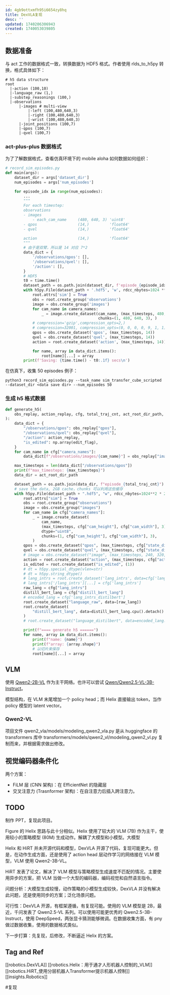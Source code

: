 ```yaml
---
id: 4gb9ottxmfh95i6654zy8hq
title: DexVLA复现
desc: ''
updated: 1740206306943
created: 1740053039805
---
```


## 数据准备
与 act 工作的数据格式一致，转换数据为 HDF5 格式。作者使用 rlds_to_h5py 转换，格式具体如下：
```angular2html
# h5 data structure
root
  |-action (100,10)
  |-language_raw (1,)
  |-substep_reasonings (100,)
  |-observations
      |-images # multi-view
          |-left (100,480,640,3)
          |-right (100,480,640,3)
          |-wrist (100,480,640,3)
      |-joint_positions (100,7)
      |-qpos (100,7)
      |-qvel (100,7)
```

### act-plus-plus 数据格式
为了了解数据格式，查看仿真环境下的 mobile aloha 如何数据如何组织：
```py
# record_sim_episodes.py
def main(args):
    dataset_dir = args['dataset_dir']
    num_episodes = args['num_episodes']

    for episode_idx in range(num_episodes):
        ...
        """
        For each timestep:
        observations
        - images
            - each_cam_name     (480, 640, 3) 'uint8'
        - qpos                  (14,)         'float64'
        - qvel                  (14,)         'float64'

        action                  (14,)         'float64'
        """
        # 由于是双臂，所以是 14 对应 7*2
        data_dict = {
            '/observations/qpos': [],
            '/observations/qvel': [],
            '/action': [],
        }
        # HDF5
        t0 = time.time()
        dataset_path = os.path.join(dataset_dir, f'episode_{episode_idx}')
        with h5py.File(dataset_path + '.hdf5', 'w', rdcc_nbytes=1024 ** 2 * 2) as root:
            root.attrs['sim'] = True
            obs = root.create_group('observations')
            image = obs.create_group('images')
            for cam_name in camera_names:
                _ = image.create_dataset(cam_name, (max_timesteps, 480, 640, 3), dtype='uint8',
                                         chunks=(1, 480, 640, 3), )
            # compression='gzip',compression_opts=2,)
            # compression=32001, compression_opts=(0, 0, 0, 0, 9, 1, 1), shuffle=False)
            qpos = obs.create_dataset('qpos', (max_timesteps, 14))
            qvel = obs.create_dataset('qvel', (max_timesteps, 14))
            action = root.create_dataset('action', (max_timesteps, 14))

            for name, array in data_dict.items():
                root[name][...] = array
        print(f'Saving: {time.time() - t0:.1f} secs\n')

```

在仿真下，收集 50 episodes 例子：
```console
python3 record_sim_episodes.py --task_name sim_transfer_cube_scripted --dataset_dir <data save dir> --num_episodes 50
```

### 生成 h5 格式数据
```py
def generate_h5(
    obs_replay, action_replay, cfg, total_traj_cnt, act_root_dir_path, edit_flag
):
    data_dict = {
        "/observations/qpos": obs_replay["qpos"],
        "/observations/qvel": obs_replay["qvel"],
        "/action": action_replay,
        "is_edited": np.array(edit_flag),
    }
    for cam_name in cfg["camera_names"]:
        data_dict[f"/observations/images/{cam_name}"] = obs_replay["images"][cam_name]

    max_timesteps = len(data_dict["/observations/qpos"])
    print(f"max_timesteps: {max_timesteps}")
    data_dir = act_root_dir_path

    dataset_path = os.path.join(data_dir, f"episode_{total_traj_cnt}")
    # save the data, 2GB cache，chunks 可以利用这些缓存
    with h5py.File(dataset_path + ".hdf5", "w", rdcc_nbytes=1024**2 * 2) as root:
        root.attrs["sim"] = True
        obs = root.create_group("observations")
        image = obs.create_group("images")
        for cam_name in cfg["camera_names"]:
            _ = image.create_dataset(
                cam_name,
                (max_timesteps, cfg["cam_height"], cfg["cam_width"], 3),
                dtype="uint8",
                chunks=(1, cfg["cam_height"], cfg["cam_width"], 3),
            )
        qpos = obs.create_dataset("qpos", (max_timesteps, cfg["state_dim"]))
        qvel = obs.create_dataset("qvel", (max_timesteps, cfg["state_dim"]))
        # image = obs.create_dataset("image", (max_timesteps, 240, 320, 3), dtype='uint8', chunks=(1, 240, 320, 3))
        action = root.create_dataset("action", (max_timesteps, cfg["action_dim"]))
        is_edited = root.create_dataset("is_edited", (1))
        # dt = h5py.special_dtype(vlen=str)
        # dt = h5py.string_dtype()
        # lang_intrs = root.create_dataset('lang_intrs', data=cfg['lang_intrs'], dtype=dt)
        # lang_intrs['/lang_intrs'][...] = cfg['lang_intrs']
        raw_lang = cfg["lang_intrs"]
        distill_bert_lang = cfg["distill_bert_lang"]
        # encoded_lang = cfg['lang_intrs_distilbert']
        root.create_dataset("language_raw", data=[raw_lang])
        root.create_dataset(
            "distill_bert_lang", data=distill_bert_lang.cpu().detach().numpy()
        )
        # root.create_dataset("language_distilbert", data=encoded_lang.cpu().detach().numpy())

        print(f"==== generate h5 ======")
        for name, array in data_dict.items():
            print(f"name: {name}")
            print(f"array: {array.shape}")
            # 以切片来保存
            root[name][...] = array
```

## VLM
使用 [Qwen2-2B-VL](https://huggingface.co/Qwen/Qwen2-VL-2B-Instruct) 作为主干网络。也许可以尝试 [Qwen/Qwen2.5-VL-3B-Instruct](https://huggingface.co/Qwen/Qwen2.5-VL-3B-Instruct)。

模型结构，在 VLM 末尾增加一个 policy head；而 Helix 直接输出 token，当作 policy 模型的 latent vector。

### Qwen2-VL
项目文件 qwen2_vla/models/modeling_qwen2_vla.py 是从 huggingface 的 transformers 库中 transformers/models/qwen2_vl/modeling_qwen2_vl.py 复制而来，并根据需求做出修改。

## 视觉编码器条件化
两个方案：
- FiLM 层 (CNN 架构)：在 EfficientNet 的隐藏层
- 交叉注意力 (Trasnformer 架构)：在自注意力后插入跨注意力。

## TODO
制作 PPT，复现此项目。

Figure 的 Helix 思路与此十分相似。Helix 使用了较大的 VLM (7B) 作为主干，使用较小的策略模型 (80M) 生成动作。解耦了大模型和小模型。大模型

Helix 和 HiRT 并未开源代码和模型，DexVLA 开源了代码，复现可能更大。但是，在动作生成方面，还是使用了 action head 层动作学习的网络接在 VLM 模型，VLM 使用 Qwen2-3B-VL。

HiRT 发表了论文，解决了 VLM 模型与策略模型生成速度不匹配的情况。主要使用异步的方案，把 VLM 当做一个大型的编码器，编码视觉和自然语言指令。

问题分析：大模型生成较慢，动作策略的小模型生成较快，DexVLA 并没有解决此问题，还是使用同步的方案；泛化场景问题。

可行性：DexVLA 开源，有框架遵循，有复现可能。使用的 VLM 模型是 2B，最近，千问发表了 Qwen2.5-VL 系列。可以使用可能更优秀的 Qwen2.5-3B-Instruct，使用 DeepSpeed，两张显卡猜测能够微调。在数据收集方面，有 pny 做过数据收集，使用的数据格式类似。

下一步打算：先复现，后修改，不断逼近 Helix 的方案。


## Tag and Ref
[[robotics.DexVLA]]
[[robotics.Helix：用于通才人形机器人控制的_VLM]]
[[robotics.HiRT_使用分层机器人Transformer提示机器人控制]]
[[insights.Robotics]]

#复现
